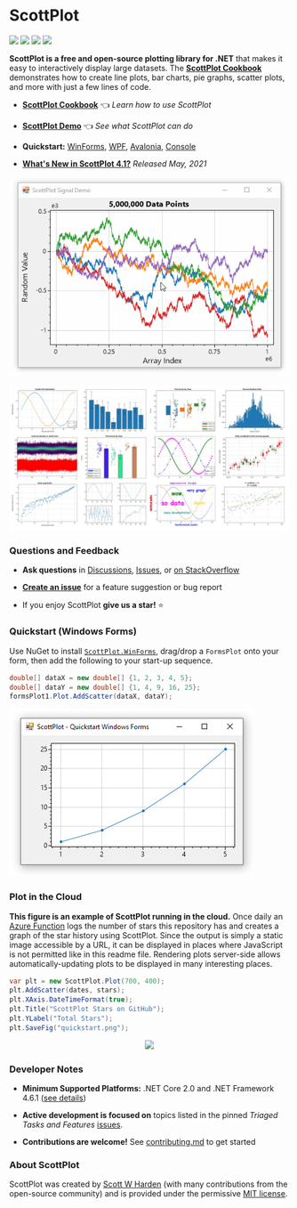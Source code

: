 # ScottPlot

[![](https://img.shields.io/azure-devops/build/swharden/ScottPlot/15/master?logo=azure%20pipelines)](https://dev.azure.com/swharden/ScottPlot/_build?definitionId=15)
[![](https://img.shields.io/azure-devops/tests/swharden/ScottPlot/15/master?logo=azure%20pipelines)](https://dev.azure.com/swharden/ScottPlot/_build?definitionId=15)
[![](https://img.shields.io/nuget/dt/scottplot?color=004880&label=Downloads&logo=NuGet)](https://www.nuget.org/packages/ScottPlot/)
[![](https://img.shields.io/nuget/vpre/scottplot?color=%23004880&label=NuGet&logo=nuget)](https://www.nuget.org/packages/ScottPlot/)

**ScottPlot is a free and open-source plotting library for .NET** that makes it easy to interactively display large datasets. The [**ScottPlot Cookbook**](https://swharden.com/scottplot/cookbook) demonstrates how to create line plots, bar charts, pie graphs, scatter plots, and more with just a few lines of code.

* **[ScottPlot Cookbook](https://swharden.com/scottplot/cookbook)** 👈 _Learn how to use ScottPlot_

* **[ScottPlot Demo](https://swharden.com/scottplot/demo)** 👈 _See what ScottPlot can do_

* **Quickstart:** [WinForms](https://swharden.com/scottplot/quickstart#windows-forms-quickstart), [WPF](https://swharden.com/scottplot/quickstart#wpf-quickstart), [Avalonia](https://swharden.com/scottplot/quickstart#avalonia-quickstart), [Console](https://swharden.com/scottplot/quickstart#console-quickstart)

* [**What's New in ScottPlot 4.1?**](https://swharden.com/scottplot/faq/version-4.1/) _Released May, 2021_

<div align='center'>

<a href='https://swharden.com/scottplot'><img src='dev/graphics/ScottPlot.gif'></a>

<a href='https://swharden.com/scottplot/cookbook'><img src='dev/graphics/cookbook.jpg'></a>

</div>

### Questions and Feedback

* **Ask questions** in [Discussions](https://github.com/swharden/ScottPlot/discussions/categories/q-a), [Issues](https://github.com/swharden/ScottPlot/issues), or [on StackOverflow]((https://stackoverflow.com/questions/ask?tags=scottplot))

* [**Create an issue**](https://github.com/swharden/ScottPlot/issues) for a feature suggestion or bug report

* If you enjoy ScottPlot **give us a star!** ⭐

### Quickstart (Windows Forms)

Use NuGet to install [`ScottPlot.WinForms`](https://www.nuget.org/packages/ScottPlot.WinForms), drag/drop a `FormsPlot` onto your form, then add the following to your start-up sequence.

```cs
double[] dataX = new double[] {1, 2, 3, 4, 5};
double[] dataY = new double[] {1, 4, 9, 16, 25};
formsPlot1.Plot.AddScatter(dataX, dataY);
```

![](dev/graphics/winforms-quickstart.png)

### Plot in the Cloud

**This figure is an example of ScottPlot running in the cloud.** Once daily an [Azure Function](https://azure.microsoft.com/en-us/services/functions/) logs the number of stars this repository has and creates a graph of the star history using ScottPlot. Since the output is simply a static image accessible by a URL, it can be displayed in places where JavaScript is not permitted like in this readme file. Rendering plots server-side allows automatically-updating plots to be displayed in many interesting places.

```cs
var plt = new ScottPlot.Plot(700, 400);
plt.AddScatter(dates, stars);
plt.XAxis.DateTimeFormat(true);
plt.Title("ScottPlot Stars on GitHub");
plt.YLabel("Total Stars");
plt.SaveFig("quickstart.png");
```

<p align="center">
  <img src="https://swhardendev.z13.web.core.windows.net/packagestats/scottplot-stars.png">
</p>

### Developer Notes

* **Minimum Supported Platforms:** .NET Core 2.0 and .NET Framework 4.6.1 ([see details](https://swharden.com/scottplot/#supported-platforms))

* **Active development is focused on** topics listed in the pinned _Triaged Tasks and Features_ [issues](https://github.com/ScottPlot/ScottPlot/issues).

* **Contributions are welcome!** See [contributing.md](CONTRIBUTING.md) to get started

### About ScottPlot

ScottPlot was created by [Scott W Harden](https://swharden.com/about/) (with many contributions from the open-source community) and is provided under the permissive [MIT license](LICENSE).